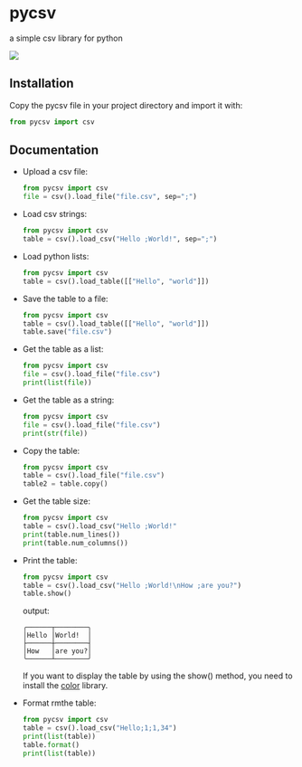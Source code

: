 # pycsv
a simple csv library for python

<img src="https://skillicons.dev/icons?i=py&perline=12" />

## Installation
Copy the pycsv file in your project directory and import it with:
```python
from pycsv import csv
```

## Documentation

 - Upload a csv file: 
    ```python
    from pycsv import csv
    file = csv().load_file("file.csv", sep=";")
    ```
 - Load csv strings: 
    ```python
    from pycsv import csv
    table = csv().load_csv("Hello ;World!", sep=";")
    ```

 - Load python lists:
    ```python
    from pycsv import csv
    table = csv().load_table([["Hello", "world"]])
    ```

 - Save the table to a file:
      ```python
      from pycsv import csv
      table = csv().load_table([["Hello", "world"]])
      table.save("file.csv")
      ```
 - Get the table as a list:
      ```python
      from pycsv import csv
      file = csv().load_file("file.csv")
      print(list(file))
      ```
-  Get the table as a string:
      ```python  
      from pycsv import csv
      file = csv().load_file("file.csv")
      print(str(file))
      ```

 - Copy the table:
      ```python
      from pycsv import csv
      table = csv().load_file("file.csv")
      table2 = table.copy()
      ```

- Get the table size:
   ```python
   from pycsv import csv
   table = csv().load_csv("Hello ;World!"
   print(table.num_lines())
   print(table.num_columns())
   ```
- Print the table:
   ```python
   from pycsv import csv
   table = csv().load_csv("Hello ;World!\nHow ;are you?")
   table.show()
   ```
   output:
   ```
   ╭──────┬────────╮
   │Hello │World!  │
   ├──────┼────────┤
   │How   │are you?│
   ╰──────┴────────╯
   ```
   If you want to display the table by using the show() method, you need to install the [color](https://github.com/azachia/color) library.

 - Format rmthe table:
   ```python
   from pycsv import csv
   table = csv().load_csv("Hello;1;1,34")
   print(list(table))
   table.format()
   print(list(table))
   ```

   
